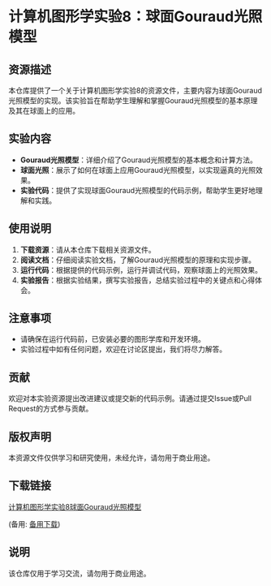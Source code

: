 # 计算机图形学实验8：球面Gouraud光照模型

## 资源描述

本仓库提供了一个关于计算机图形学实验8的资源文件，主要内容为球面Gouraud光照模型的实现。该实验旨在帮助学生理解和掌握Gouraud光照模型的基本原理及其在球面上的应用。

## 实验内容

- **Gouraud光照模型**：详细介绍了Gouraud光照模型的基本概念和计算方法。
- **球面光照**：展示了如何在球面上应用Gouraud光照模型，以实现逼真的光照效果。
- **实验代码**：提供了实现球面Gouraud光照模型的代码示例，帮助学生更好地理解和实践。

## 使用说明

1. **下载资源**：请从本仓库下载相关资源文件。
2. **阅读文档**：仔细阅读实验文档，了解Gouraud光照模型的原理和实现步骤。
3. **运行代码**：根据提供的代码示例，运行并调试代码，观察球面上的光照效果。
4. **实验报告**：根据实验结果，撰写实验报告，总结实验过程中的关键点和心得体会。

## 注意事项

- 请确保在运行代码前，已安装必要的图形学库和开发环境。
- 实验过程中如有任何问题，欢迎在讨论区提出，我们将尽力解答。

## 贡献

欢迎对本实验资源提出改进建议或提交新的代码示例。请通过提交Issue或Pull Request的方式参与贡献。

## 版权声明

本资源文件仅供学习和研究使用，未经允许，请勿用于商业用途。

## 下载链接
[计算机图形学实验8球面Gouraud光照模型](https://pan.quark.cn/s/b061ade1cd67) 

(备用: [备用下载](https://pan.baidu.com/s/1uE6VtxxwcD5j6pLWARgABA?pwd=1234))

## 说明

该仓库仅用于学习交流，请勿用于商业用途。
